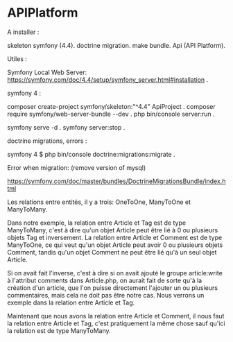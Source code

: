 # APIPlatform

A installer :

skeleton symfony (4.4).
doctrine migration.
make bundle.
Api (API Platform).

Utiles :

Symfony Local Web Server:
https://symfony.com/doc/4.4/setup/symfony_server.html#installation .

symfony 4 :

composer create-project symfony/skeleton:"^4.4" ApiProject .
composer require symfony/web-server-bundle --dev .
php bin/console server:run .

symfony serve -d .
symfony server:stop .

doctrine migrations, errors :

symfony 4
\$ php bin/console doctrine:migrations:migrate .

Error when migration: (remove version of mysql)

https://symfony.com/doc/master/bundles/DoctrineMigrationsBundle/index.html

Les relations entre entités, il y a trois: OneToOne, ManyToOne et ManyToMany.

Dans notre exemple, la relation entre Article et Tag est de type ManyToMany, c'est à dire qu'un objet Article peut être lié à 0 ou plusieurs objets Tag et inversement. La relation entre Article et Comment est de type ManyToOne, ce qui veut qu'un objet Article peut avoir 0 ou plusieurs objets Comment, tandis qu'un objet Comment ne peut être lié qu'à un seul objet Article.

Si on avait fait l'inverse, c'est à dire si on avait ajouté le groupe article:write à l'attribut comments dans Article.php, on aurait fait de sorte qu'à la création d'un article, que l'on puisse directement l'ajouter un ou plusieurs commentaires, mais cela ne doit pas être notre cas. Nous verrons un exemple dans la relation entre Article et Tag.

Maintenant que nous avons la relation entre Article et Comment, il nous faut la relation entre Article et Tag, c'est pratiquement la même chose sauf qu'ici la relation est de type ManyToMany.
